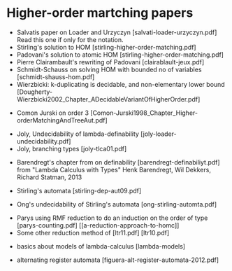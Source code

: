 # Higher-order martching papers

* Salvatis paper on Loader and Urzyczyn [salvati-loader-urzyczyn.pdf]
  Read this one if only for the notation. 
* Stirling's solution to HOM   [stirling-higher-order-matching.pdf]
* Padovani's solution to atomic HOM [stirling-higher-order-matching.pdf]
* Pierre Clairambault's rewriting of Padovani [clairablault-jeux.pdf]
* Schmidt-Schauss on solving HOM with bounded no of variables [schmidt-shauss-hom.pdf]
* Wierzbicki: k-duplicating is decidable, and non-elementary lower bound 
  [Dougherty-Wierzbicki2002_Chapter_ADecidableVariantOfHigherOrder.pdf]
- Comon Jurski on order 3 [Comon-Jurski1998_Chapter_Higher-orderMatchingAndTreeAut.pdf]
  

* Joly, Undecidability of lambda-definability [joly-loader-undecidability.pdf]
* Joly, branching types [joly-tlca01.pdf]
- Barendregt's chapter from on definability [barendregt-definabiliyt.pdf]
  from "Lambda Calculus with Types" Henk Barendregt, Wil Dekkers, Richard
  Statman, 2013

- Stirling's automata [stirling-dep-aut09.pdf]
- Ong's undecidability of Stirling's automata [ong-stirling-automta.pdf]
  
* Parys using RMF reduction to do an induction on the order of type [parys-counting.pdf]
  [[a-reduction-approach-to-homc]]
* Some other reduction method of [ltr11.pdf] [ltr10.pdf]

- basics about models of lambda-calculus [lambda-models]

- alternating register automata [figuera-alt-register-automata-2012.pdf]